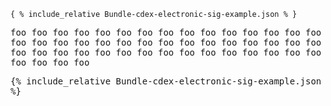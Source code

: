 ~~~
{ % include_relative Bundle-cdex-electronic-sig-example.json % }
~~~

<pre style="white-space: pre-wrap; word-wrap: break-word;">
foo foo foo foo foo foo foo foo foo foo foo foo foo foo foo foo foo foo foo foo foo foo foo foo foo foo foo foo foo foo foo foo foo foo foo foo foo foo foo foo foo foo foo foo foo foo foo foo foo
</pre>

<pre style="white-space: pre-wrap; word-wrap: break-word;">
{% include_relative Bundle-cdex-electronic-sig-example.json %}
</pre>
